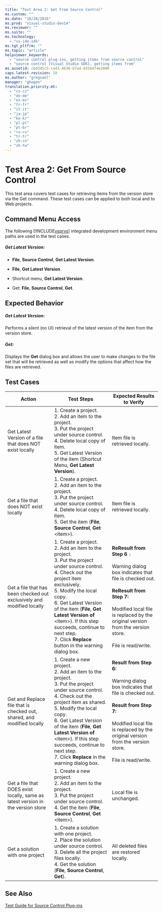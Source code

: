 ```yaml
---
title: "Test Area 2: Get From Source Control"
ms.custom: ""
ms.date: "10/20/2016"
ms.prod: "visual-studio-dev14"
ms.reviewer: ""
ms.suite: ""
ms.technology: 
  - "vs-ide-sdk"
ms.tgt_pltfrm: ""
ms.topic: "article"
helpviewer_keywords: 
  - "source control plug-ins, getting items from source control"
  - "source control [Visual Studio SDK], getting items from"
ms.assetid: cbd345c5-ca43-4630-b7a4-85564f4e2090
caps.latest.revision: 18
ms.author: "gregvanl"
manager: "ghogen"
translation.priority.mt: 
  - "cs-cz"
  - "de-de"
  - "es-es"
  - "fr-fr"
  - "it-it"
  - "ja-jp"
  - "ko-kr"
  - "pl-pl"
  - "pt-br"
  - "ru-ru"
  - "tr-tr"
  - "zh-cn"
  - "zh-tw"
---
```

# Test Area 2: Get From Source Control
This test area covers test cases for retrieving items from the version store via the Get command. These test cases can be applied to both local and to Web projects.  
  
## Command Menu Access  
 The following [!INCLUDE[vsprvs](../code-quality/includes/vsprvs_md.md)] integrated development environment menu paths are used in the test cases.  
  
##### Get Latest Version:  
  
-   **File**, **Source Control**, **Get Latest Version**.  
  
-   **File**, **Get Latest Version**.  
  
-   Shortcut menu, **Get Latest Version**.  
  
-   Get: **File**, **Source Control**, **Get**.  
  
## Expected Behavior  
  
##### Get Latest Version:  
 Performs a silent (no UI) retrieval of the latest version of the item from the version store.  
  
##### Get:  
 Displays the **Get** dialog box and allows the user to make changes to the file set that will be retrieved as well as modify the options that affect how the files are retrieved.  
  
## Test Cases  
  
|Action|Test Steps|Expected Results to Verify|  
|------------|----------------|--------------------------------|  
|Get Latest Version of a file that does NOT exist locally|1.  Create a project.<br />2.  Add an item to the project.<br />3.  Put the project under source control.<br />4.  Delete local copy of item.<br />5.  Get Latest Version of the item (Shortcut Menu, **Get Latest Version**).|Item file is retrieved locally.|  
|Get a file that does NOT exist locally|1.  Create a project.<br />2.  Add an item to the project.<br />3.  Put the project under source control.<br />4.  Delete local copy of item.<br />5.  Get the item (**File**, **Source Control**, **Get** \<item>).|Item file is retrieved locally.|  
|Get a file that has been checked out exclusively and modified locally|1.  Create a project.<br />2.  Add an item to the project.<br />3.  Put the project under source control.<br />4.  Check out the project item exclusively.<br />5.  Modify the local copy.<br />6.  Get Latest Version of the item (**File**, **Get Latest Version of** \<item>). If this step succeeds, continue to next step.<br />7.  Click **Replace** button in the warning dialog box.|**ReResult from Step 6** `:`<br /><br /> Warning dialog box indicates that file is checked out.<br /><br /> **ReResult from Step 7:**<br /><br /> Modified local file is replaced by the original version from the version store.<br /><br /> File is read/write.|  
|Get and Replace file that is checked out, shared, and modified locally|1.  Create a new project.<br />2.  Add an item to the project.<br />3.  Put the project under source control.<br />4.  Check out the project item as shared.<br />5.  Modify the local copy.<br />6.  Get Latest Version of the item (**File**, **Get Latest Version of** \<item>). If this step succeeds, continue to next step.<br />7.  Click **Replace** in the warning dialog box.|**Result from Step 6:**<br /><br /> Warning dialog box indicates that file is checked out.<br /><br /> **Result from Step 7:**<br /><br /> Modified local file is replaced by the original version from the version store.<br /><br /> File is read/write.|  
|Get a file that DOES exist locally, same as latest version in the version store|1.  Create a new project.<br />2.  Add an item to the project.<br />3.  Put the project under source control.<br />4.  Get the item (**File**, **Source Control**, **Get** \<item>).|Local file is unchanged.|  
|Get a solution with one project|1.  Create a solution with one project.<br />2.  Place the solution under source control.<br />3.  Delete all the project files locally.<br />4.  Get the solution (**File**, **Source Control**, **Get**).|All deleted files are restored locally.|  
  
## See Also  
 [Test Guide for Source Control Plug-ins](../extensibility-internals/test-guide-for-source-control-plug-ins.md)